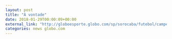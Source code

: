 ```yaml
---
layout: post
title: "À vontade"
date: 2018-01-29T00:00:09+00:00
external_link: "http://globoesporte.globo.com/sp/sorocaba/futebol/campeonato-paulista/jogo/28-01-2018/sao-bento-ponte-preta/"
categories: news globo.com
---
```

